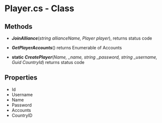 # Player.cs - Class

## **Methods**

- ***JoinAlliance***(*string allianceName, Player player*), returns status code

- ***GetPlayerAccounts***() returns Enumerable of Accounts

- __static__ ***CreatePlayer***(*Name, _name, string _password, string _username, Guid CountryId*) returns status code


## **Properties**
- Id
- Username
- Name
- Password
- Accounts
- CountryID